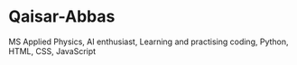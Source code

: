 # Qaisar-Abbas
MS Applied Physics,
AI enthusiast,
Learning and practising coding,
Python, HTML, CSS, JavaScript
